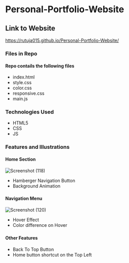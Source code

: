 # Personal-Portfolio-Website

## Link to Website
https://rutuja015.github.io/Personal-Portfolio-Website/


### Files in Repo
#### Repo contails the following files

* index.html
* style.css
* color.css
* responsive.css
* main.js
###


### Technologies Used
* HTML5
* CSS
* JS

###


### Features and Illustrations 

#### Home Section
![Screenshot (118)](https://user-images.githubusercontent.com/76251954/132832882-09a30b39-b91d-443d-a10d-db1d09677075.png)

* Hamberger Navigation Button
* Background Animation
###

#### Navigation Menu
![Screenshot (120)](https://user-images.githubusercontent.com/76251954/132840997-bc18fd44-095f-443b-93f7-8ea6b99d7476.png)

* Hover Effect
* Color difference on Hover

###

#### Other Features
* Back To Top Button
* Home button shortcut on the Top Left
